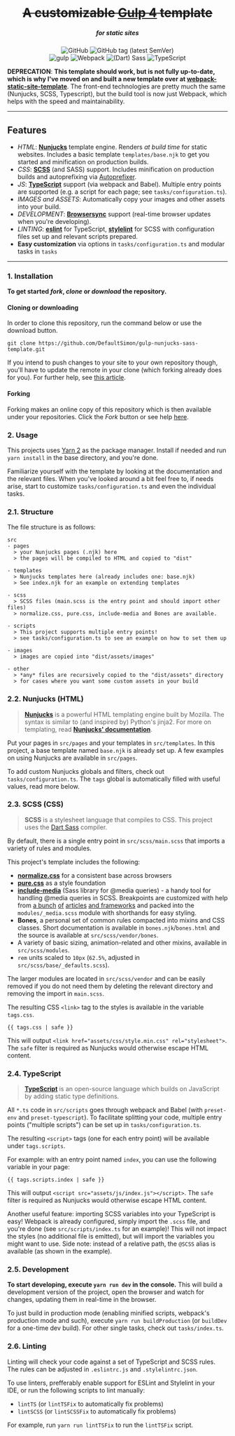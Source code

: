 <div align="center">
    <div align="center">
        <h1><del>A customizable <a href="https://gulpjs.com/">Gulp 4</a> template</del></h1>
    </div>
    <div align="center">
        <h5>for static sites</h5>
    </div>
</div>

<div align="center">
    <img alt="GitHub" src="https://img.shields.io/github/license/DefaultSimon/gulp-nunjucks-sass-template?style=flat-square">
    <img alt="GitHub tag (latest SemVer)" src="https://img.shields.io/github/v/tag/DefaultSimon/gulp-nunjucks-sass-template?label=latest%20version&sort=semver&style=flat-square">
    <br>
    <img alt="gulp" src="https://img.shields.io/github/package-json/dependency-version/DefaultSimon/gulp-nunjucks-sass-template/dev/gulp?color=CF4647&logo=gulp&logoColor=white&style=flat-square">
    <img alt="Webpack" src="https://img.shields.io/github/package-json/dependency-version/DefaultSimon/gulp-nunjucks-sass-template/dev/webpack?color=8DD6F9&label=webpack&logo=webpack&logoColor=white&style=flat-square">
    <img alt="(Dart) Sass" src="https://img.shields.io/github/package-json/dependency-version/DefaultSimon/gulp-nunjucks-sass-template/dev/sass?color=CC6699&label=%28Dart%29%20Sass&logo=sass&logoColor=white&style=flat-square">
    <img alt="TypeScript" src="https://img.shields.io/github/package-json/dependency-version/DefaultSimon/gulp-nunjucks-sass-template/dev/typescript?color=3178C6&label=TypeScript&logo=typescript&logoColor=white&style=flat-square">
</div>

<p align="center">

**DEPRECATION**: **This template should work, but is not fully up-to-date, which is why I've moved on and built a new template over at [webpack-static-site-template](https://github.com/DefaultSimon/webpack-static-site-template)**. The front-end technologies are pretty much the same (Nunjucks, SCSS, Typescript), but the build tool is now just Webpack, which helps with the speed and maintainability.
</p>

---

## Features
- *HTML*: [**Nunjucks**](https://mozilla.github.io/nunjucks/) template engine. Renders *at build time* for static websites. Includes a basic template `templates/base.njk` to get you started and minification on production builds.
- *CSS*: [**SCSS**](https://sass-lang.com/) (and SASS) support. Includes minification on production builds and autoprefixing via [Autoprefixer](https://github.com/postcss/autoprefixer).
- *JS*: [**TypeScript**](https://www.typescriptlang.org/) support (via webpack and Babel). Multiple entry points are supported (e.g. a script for each page; see `tasks/configuration.ts`).
- *IMAGES and ASSETS*: Automatically copy your images and other assets into your build.
- *DEVELOPMENT*: [**Browsersync**](https://www.browsersync.io/) support (real-time browser updates when you're developing).
- *LINTING*: [**eslint**](https://eslint.org/) for TypeScript, [**stylelint**](https://stylelint.io) for SCSS with configuration files set up and relevant scripts prepared.
- **Easy customization** via options in `tasks/configuration.ts` and modular tasks in `tasks`

---

### 1. Installation
**To get started *fork*, *clone* or *download* the repository.**

#### Cloning or downloading
In order to clone this repository, run the command below or use the download button.
```
git clone https://github.com/DefaultSimon/gulp-nunjucks-sass-template.git
```
 
If you intend to push changes to your site to your own repository though, you'll have to update the remote in your clone (which forking already does for you). For further help, see [this article](https://help.github.com/en/articles/cloning-a-repository).

#### Forking
Forking makes an online copy of this repository which is then available under your repositories. Click the *Fork* button or see help [here](https://help.github.com/en/articles/fork-a-repo).

### 2. Usage
This projects uses [Yarn 2](https://yarnpkg.com/en/) as the package manager.  Install if needed and run `yarn install` in the base directory, and you're done. 

Familiarize yourself with the template by looking at the documentation and the relevant files.
When you've looked around a bit feel free to, if needs arise, start to customize `tasks/configuration.ts` and even the individual tasks.

### 2.1. Structure
The file structure is as follows:

```
src
- pages
  > your Nunjucks pages (.njk) here
  > the pages will be compiled to HTML and copied to "dist"

- templates
  > Nunjucks templates here (already includes one: base.njk)
  > See index.njk for an example on extending templates
  
- scss
  > SCSS files (main.scss is the entry point and should import other files)
  > normalize.css, pure.css, include-media and Bones are available.

- scripts
  > This project supports multiple entry points!
  > see tasks/configuration.ts to see an example on how to set them up

- images
  > images are copied into "dist/assets/images"

- other
  > *any* files are recursively copied to the "dist/assets" directory
  > for cases where you want some custom assets in your build
```

### 2.2. Nunjucks (HTML)
> [**Nunjucks**](https://mozilla.github.io/nunjucks/) is a powerful HTML templating engine built by Mozilla. The syntax is similar to (and inspired by) Python's jinja2.
For more on templating, read [**Nunjucks' documentation**](https://mozilla.github.io/nunjucks/templating.html).

Put your pages in `src/pages` and your templates in `src/templates`. In this project, a base template named `base.njk` is already set up. 
A few examples on using Nunjucks are available in `src/pages`.

To add custom Nunjucks globals and filters, check out `tasks/configuration.ts`. The `tags` global is automatically filled with useful values, read more below.

### 2.3. SCSS (CSS)
> **SCSS** is a stylesheet language that compiles to CSS. This project uses the [Dart Sass](https://sass-lang.com) compiler.

By default, there is a single entry point in `src/scss/main.scss` that imports a variety of rules and modules.

This project's template includes the following:
- [**normalize.css**](https://necolas.github.io/normalize.css/) for a consistent base across browsers
- [**pure.css**](https://purecss.io/) as a style foundation
- [**include-media**](https://eduardoboucas.github.io/include-media/) (Sass library for @media queries) - a handy tool for handling @media queries in SCSS. Breakpoints are customized with help from [a bunch](https://www.freecodecamp.org/news/the-100-correct-way-to-do-css-breakpoints-88d6a5ba1862/) [of](https://flaviocopes.com/css-breakpoints/) [articles](https://howto-wordpress-tips.com/responsive-breakpoints-tutorial/) [and frameworks](https://polypane.app/blog/css-breakpoints-used-by-popular-css-frameworks/) and packed into the `modules/_media.scss` module with shorthands for easy styling.
- **Bones**, a personal set of common rules compacted into mixins and CSS classes. Short documentation is available in `bones.njk`/`bones.html` and the source is available at `src/scss/vendor/bones`.
- A variety of basic sizing, animation-related and other mixins, available in `src/scss/modules`.
- `rem` units scaled to `10px` (`62.5%`, adjusted in `src/scss/base/_defaults.scss`).

The larger modules are located in `src/scss/vendor` and can be easily removed if you do not need them by deleting the relevant directory and removing the import in `main.scss`.

The resulting CSS `<link>` tag to the styles is available in the variable `tags.css`.
```nunjucks
{{ tags.css | safe }}
```
This will output `<link href="assets/css/style.min.css" rel="stylesheet">`. 
The `safe` filter is required as Nunjucks would otherwise escape HTML content.

### 2.4. TypeScript
> [**TypeScript**](https://www.typescriptlang.org/) is an open-source language which builds on JavaScript by adding static type definitions.

All `*.ts` code in `src/scripts` goes through webpack and Babel (with `preset-env` and `preset-typescript`). To facilitate splitting your code, multiple entry points ("multiple scripts") can be set up in `tasks/configuration.ts`. 

The resulting `<script>` tags (one for each entry point) will be available under `tags.scripts`. 

For example: with an entry point named `index`, you can use the following variable in your page:
```nunjucks
{{ tags.scripts.index | safe }}
```
This will output `<script src="assets/js/index.js"></script>`. 
The `safe` filter is required as Nunjucks would otherwise escape HTML content.

Another useful feature: importing SCSS variables into your TypeScript is easy! Webpack is already configured, simply import the `.scss` file, and you're done (see `src/scripts/index.ts` for an example)! This will not impact the styles (no additional file is emitted), but will import the variables you might want to use. Side note: instead of a relative path, the `@SCSS` alias is available (as shown in the example).

### 2.5. Development
**To start developing, execute `yarn run dev` in the console.** This will build a development version of the project, open the browser and watch for changes, updating them in real-time in the browser.

To just build in production mode (enabling minified scripts, webpack's production mode and such), execute `yarn run buildProduction` (or `buildDev` for a one-time dev build). For other single tasks, check out `tasks/index.ts`.


### 2.6. Linting
Linting will check your code against a set of TypeScript and SCSS rules. The rules can be adjusted in `.eslintrc.js` and `.stylelintrc.json`.

To use linters, prefferably enable support for ESLint and Stylelint in your IDE, or run the following scripts to lint manually:
- `lintTS` (or `lintTSFix` to automatically fix problems)
- `lintSCSS` (or `lintSCSSFix` to automatically fix problems)

For example, run `yarn run lintTSFix` to run the `lintTSFix` script.
